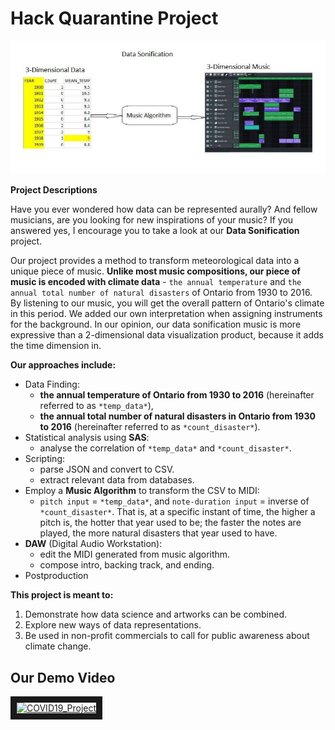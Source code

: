# Hack Quarantine Project
![Data-Quintet](https://github.com/musicenthusiastist/Symphony-of-Climate-Data/blob/master/Images/OurIdea.JPG "Our Interpretation of Sonification")

**Project Descriptions**

Have you ever wondered how data can be represented aurally? And fellow musicians, are you looking for new inspirations of your music? If you answered yes, I encourage you to take a look at our **Data Sonification** project. 

Our project provides a method to transform meteorological data into a unique piece of music. **Unlike most music compositions, our piece of music is encoded with climate data** - `the annual temperature` and `the annual total number of natural disasters` of Ontario from 1930 to 2016. By listening to our music, you will get the overall pattern of Ontario's climate in this period. We added our own interpretation when assigning instruments for the background. In our opinion, our data sonification music is more expressive than a 2-dimensional data visualization product, because it adds the time dimension in. 

**Our approaches include:**
- Data Finding: 
  + **the annual temperature of Ontario from 1930 to 2016** (hereinafter referred to as `*temp_data*`), 
  + **the annual total number of natural disasters in Ontario from 1930 to 2016** (hereinafter referred to as `*count_disaster*`).
- Statistical analysis using **SAS**: 
  + analyse the correlation of `*temp_data*` and `*count_disaster*`. 
- Scripting: 
  + parse JSON and convert to CSV.
  + extract relevant data from databases.
- Employ a **Music Algorithm** to transform the CSV to MIDI: 
  + `pitch input` = `*temp_data*`, and `note-duration input` = inverse of `*count_disaster*`. That is, at a specific instant of time, the higher a pitch is, the hotter that year used to be; the faster the notes are played, the more natural disasters that year used to have.
- **DAW** (Digital Audio Workstation): 
  + edit the MIDI generated from music algorithm.
  + compose intro, backing track, and ending.
- Postproduction

**This project is meant to:**
  1. Demonstrate how data science and artworks can be combined. 
  2. Explore new ways of data representations. 
  3. Be used in non-profit commercials to call for public awareness about climate change. 

## Our Demo Video
<a href="https://youtu.be/xhHwQcUd4Yk
" target="_blank"><img src="http://img.youtube.com/vi/xhHwQcUd4Yk/0.jpg" 
alt="COVID19_Project" width="530" height="350" border="10" /></a>
